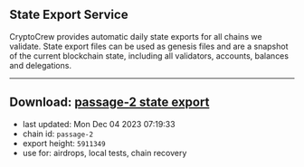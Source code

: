 ## State Export Service
CryptoCrew provides automatic daily state exports for all chains we validate. State export files can be used as genesis files and are a snapshot of the current blockchain state, including all validators, accounts, balances and delegations.

---
**Download: [passage-2 state export](https://dl.ccvalidators.com/SERVICE/passage/passage-2_export_5911349.json)**
---

- last updated: Mon Dec 04 2023 07:19:33
- chain id: `passage-2`
- export height: `5911349`
- use for: airdrops, local tests, chain recovery
